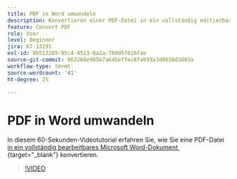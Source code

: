```yaml
---
title: PDF in Word umwandeln
description: Konvertieren einer PDF-Datei in ein vollständig editierbares Microsoft Word-Dokument
feature: Convert PDF
role: User
level: Beginner
jira: KT-13291
exl-id: 9b513285-95c4-4513-8a2a-709d5f616fae
source-git-commit: 063268e985b7a64beffec8fa939a3d8b38d3d03a
workflow-type: tm+mt
source-wordcount: '41'
ht-degree: 2%

---
```


# PDF in Word umwandeln

In diesem 60-Sekunden-Videotutorial erfahren Sie, wie Sie eine PDF-Datei [in ein vollständig bearbeitbares Microsoft Word-Dokument &#x200B;](https://www.adobe.com/de/acrobat/online/pdf-to-word.html){target="_blank"} konvertieren.

>[!VIDEO](https://video.tv.adobe.com/v/3428845?quality=12&learn=on&hidetitle=true&captions=ger)
